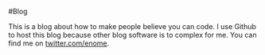 #Blog

This is a blog about how to make people believe you can code. I use Github to host this blog because other blog software is to complex for me. You can find me on [twitter.com/enome](http://www.twitter.com/enome).
